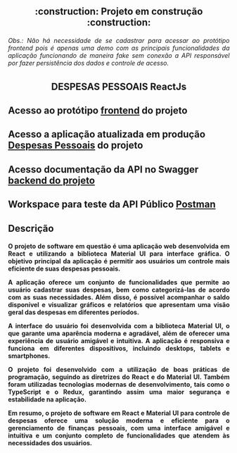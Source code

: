 <h2 align="center"> 
    :construction:  Projeto em construção  :construction:
</h2>

<h6 align="justify">
    Obs.: Não há necessidade de se cadastrar para acessar ao protótipo frontend pois é apenas uma demo com as principais funcionalidades da aplicação funcionando de maneira fake sem conexão a API responsável por fazer persistência dos dados e controle de acesso.
</h6>
<h2 align="center"> 
   DESPESAS PESSOAIS  ReactJs
</h2>

<h2 align="left"> 
Acesso ao protótipo <a href="https://despesas-pessoasis-aws.d26q19cgt5w2n4.amplifyapp.com/" target="_blank" >frontend</a> do projeto
</h2>

<h2 align="left"> 
Acesso a aplicação atualizada em produção  <a href="http://despesas-pessoais-azure.cdeefmd5a6fjfece.eastus.azurecontainer.io" target="_blank" >Despesas Pessoais</a> do projeto
</h2>

<h2 align="left"> 
Acesso documentação da API no Swagger <a href="http://api-despesas-pessoais-aspnetcore.bwg2czahbvgefufr.eastus.azurecontainer.io/swagger/index.html" target="_blank" >backend do projeto</a>
</h2>

<h2 align="left"> 
Workspace para teste da API Público  <a href="https://www.postman.com/bold-eclipse-872793/workspace/api-despesas-pessoais-azure" target="_blank" >Postman</a>
</h2>

<h2 align="left"> 
Descrição 
</h2>

<h4 align="justify">     
 O projeto de software em questão é uma aplicação web desenvolvida em React e utilizando a biblioteca Material UI para interface gráfica. O objetivo principal da aplicação é permitir aos usuários um controle mais eficiente de suas despesas pessoais.

A aplicação oferece um conjunto de funcionalidades que permite ao usuário cadastrar suas despesas, bem como categorizá-las de acordo com as suas necessidades. Além disso, é possível acompanhar o saldo disponível e visualizar gráficos e relatórios que apresentam uma visão geral das despesas em diferentes períodos.

A interface do usuário foi desenvolvida com a biblioteca Material UI, o que garante uma aparência moderna e agradável, além de oferecer uma experiência de usuário amigável e intuitiva. A aplicação é responsiva e funciona em diferentes dispositivos, incluindo desktops, tablets e smartphones.

O projeto foi desenvolvido com a utilização de boas práticas de programação, seguindo as diretrizes do React e do Material UI. Também foram utilizadas tecnologias modernas de desenvolvimento, tais como o TypeScript e o Redux, garantindo assim uma maior segurança e estabilidade na aplicação.

Em resumo, o projeto de software em React e Material UI para controle de despesas oferece uma solução moderna e eficiente para o gerenciamento de finanças pessoais, com uma interface amigável e intuitiva e um conjunto completo de funcionalidades que atendem às necessidades dos usuários.
</h4>
